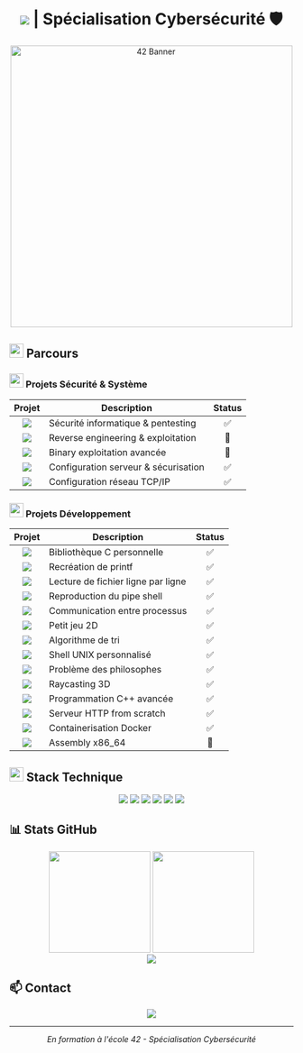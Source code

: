 # <div align="center"> <img src="https://img.shields.io/badge/42-Mulhouse-2ea44f?style=for-the-badge&logo=42"/> | Spécialisation Cybersécurité 🛡️</div>

<p align="center">
  <img src="https://ci3.googleusercontent.com/mail-sig/AIorK4xSZSWO9WWDOIu9kJEQ-YjvdrPfgn3HIZhzQoPTo0I9XqtVFC0XLoSxL-oqvfMKJeEXwQUVVdo" alt="42 Banner" width="500"/>
</p>

## <img src="https://media2.giphy.com/media/QssGEmpkyEOhBCb7e1/giphy.gif?cid=ecf05e47a0n3gi1bfqntqmob8g9aid1oyj2wr3ds3mg700bl&rid=giphy.gif" width="25"> Parcours

### <img src="https://media.giphy.com/media/WFZvB7VIXBgiz3oDXE/giphy.gif" width="25"> Projets Sécurité & Système
| Projet | Description | Status |
|:--------:|-------------|:---------:|
| <img src="https://img.shields.io/badge/Snow_Crash-Security-blue?style=flat-square&logo=42"> | Sécurité informatique & pentesting | ✅ |
| <img src="https://img.shields.io/badge/Rainfall-RE-red?style=flat-square&logo=42"> | Reverse engineering & exploitation | 🔄 |
| <img src="https://img.shields.io/badge/Override-PWN-purple?style=flat-square&logo=42"> | Binary exploitation avancée | 🔄 |
| <img src="https://img.shields.io/badge/Born2beRoot-System-green?style=flat-square&logo=debian"> | Configuration serveur & sécurisation | ✅ |
| <img src="https://img.shields.io/badge/NetPractice-Network-orange?style=flat-square&logo=cisco"> | Configuration réseau TCP/IP | ✅ |

### <img src="https://media.giphy.com/media/IdyAQJVN2kVPNUrojM/giphy.gif" width="25"> Projets Développement

| Projet | Description | Status |
|:--------:|-------------|:---------:|
| <img src="https://img.shields.io/badge/Libft-C-blue?style=flat-square&logo=42"> | Bibliothèque C personnelle | ✅ |
| <img src="https://img.shields.io/badge/Printf-C-blue?style=flat-square&logo=42"> | Recréation de printf | ✅ |
| <img src="https://img.shields.io/badge/GNL-C-blue?style=flat-square&logo=42"> | Lecture de fichier ligne par ligne | ✅ |
| <img src="https://img.shields.io/badge/Pipex-C-blue?style=flat-square&logo=42"> | Reproduction du pipe shell | ✅ |
| <img src="https://img.shields.io/badge/Minitalk-C-blue?style=flat-square&logo=42"> | Communication entre processus | ✅ |
| <img src="https://img.shields.io/badge/So_long-C-blue?style=flat-square&logo=42"> | Petit jeu 2D | ✅ |
| <img src="https://img.shields.io/badge/Push_swap-C-blue?style=flat-square&logo=42"> | Algorithme de tri | ✅ |
| <img src="https://img.shields.io/badge/Minishell-C-blue?style=flat-square&logo=42"> | Shell UNIX personnalisé | ✅ |
| <img src="https://img.shields.io/badge/Philosophers-C-blue?style=flat-square&logo=42"> | Problème des philosophes | ✅ |
| <img src="https://img.shields.io/badge/Cub3D-C-blue?style=flat-square&logo=42"> | Raycasting 3D | ✅ |
| <img src="https://img.shields.io/badge/CPP-C++-red?style=flat-square&logo=cplusplus"> | Programmation C++ avancée | ✅ |
| <img src="https://img.shields.io/badge/Webserv-C++-red?style=flat-square&logo=nginx"> | Serveur HTTP from scratch | ✅ |
| <img src="https://img.shields.io/badge/Inception-Docker-blue?style=flat-square&logo=docker"> | Containerisation Docker | ✅ |
| <img src="https://img.shields.io/badge/LibASM-ASM-lightgrey?style=flat-square&logo=42"> | Assembly x86_64 | 🔄 |

## <img src="https://media.giphy.com/media/iY8CRBdQXODJSCERIr/giphy.gif" width="25"> Stack Technique

<div align="center">
  <img src="https://img.shields.io/badge/C-00599C?style=for-the-badge&logo=c&logoColor=white"/>
  <img src="https://img.shields.io/badge/C++-00599C?style=for-the-badge&logo=c%2B%2B&logoColor=white"/>
  <img src="https://img.shields.io/badge/Python-3776AB?style=for-the-badge&logo=python&logoColor=white"/>
  <img src="https://img.shields.io/badge/Assembly-654FF0?style=for-the-badge&logo=assembly&logoColor=white"/>
  <img src="https://img.shields.io/badge/Shell-121011?style=for-the-badge&logo=gnu-bash&logoColor=white"/>
  <img src="https://img.shields.io/badge/Web-FF4785?style=for-the-badge&logo=webpack&logoColor=white"/>
</div>


## 📊 Stats GitHub

<div align="center">
  <img height="180em" src="https://github-readme-stats.vercel.app/api?username=chabrune&show_icons=true&theme=radical"/>
  <img height="180em" src="https://github-readme-stats.vercel.app/api/top-langs/?username=chabrune&layout=compact&theme=radical"/>
</div>

<div align="center">
  <img src="https://github-readme-streak-stats.herokuapp.com/?user=chabrune&theme=radical"/>
</div>

## 📫 Contact

<div align="center">
  <a href="mailto:chabrune@student.42mulhouse.fr">
    <img src="https://img.shields.io/badge/email-chabrune%40student.42mulhouse.fr-blue?style=for-the-badge&logo=gmail"/>
  </a>
</div>

---
<div align="center">
  <i>En formation à l'école 42 - Spécialisation Cybersécurité</i>
</div>
